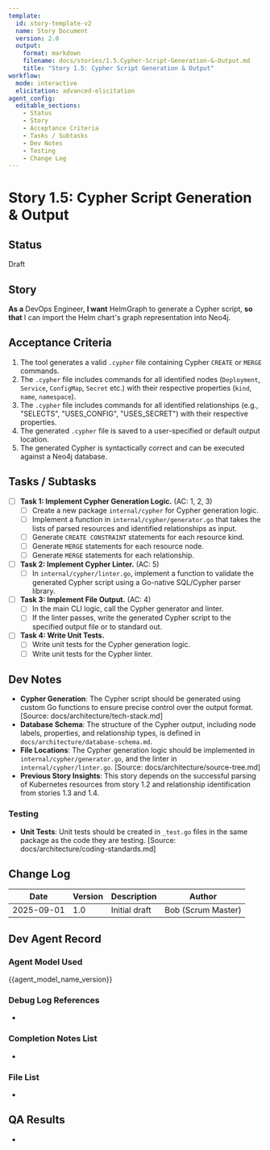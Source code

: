 ```yaml
---
template:
  id: story-template-v2
  name: Story Document
  version: 2.0
  output:
    format: markdown
    filename: docs/stories/1.5.Cypher-Script-Generation-&-Output.md
    title: "Story 1.5: Cypher Script Generation & Output"
workflow:
  mode: interactive
  elicitation: advanced-elicitation
agent_config:
  editable_sections:
    - Status
    - Story
    - Acceptance Criteria
    - Tasks / Subtasks
    - Dev Notes
    - Testing
    - Change Log
---
```

# Story 1.5: Cypher Script Generation & Output

## Status
Draft

## Story
**As a** DevOps Engineer,
**I want** HelmGraph to generate a Cypher script,
**so that** I can import the Helm chart's graph representation into Neo4j.

## Acceptance Criteria
1. The tool generates a valid `.cypher` file containing Cypher `CREATE` or `MERGE` commands.
2. The `.cypher` file includes commands for all identified nodes (`Deployment`, `Service`, `ConfigMap`, `Secret` etc.) with their respective properties (`kind`, `name`, `namespace`).
3. The `.cypher` file includes commands for all identified relationships (e.g., "SELECTS", "USES_CONFIG", "USES_SECRET") with their respective properties.
4. The generated `.cypher` file is saved to a user-specified or default output location.
5. The generated Cypher is syntactically correct and can be executed against a Neo4j database.

## Tasks / Subtasks
- [ ] **Task 1: Implement Cypher Generation Logic.** (AC: 1, 2, 3)
    - [ ] Create a new package `internal/cypher` for Cypher generation logic.
    - [ ] Implement a function in `internal/cypher/generator.go` that takes the lists of parsed resources and identified relationships as input.
    - [ ] Generate `CREATE CONSTRAINT` statements for each resource kind.
    - [ ] Generate `MERGE` statements for each resource node.
    - [ ] Generate `MERGE` statements for each relationship.
- [ ] **Task 2: Implement Cypher Linter.** (AC: 5)
    - [ ] In `internal/cypher/linter.go`, implement a function to validate the generated Cypher script using a Go-native SQL/Cypher parser library.
- [ ] **Task 3: Implement File Output.** (AC: 4)
    - [ ] In the main CLI logic, call the Cypher generator and linter.
    - [ ] If the linter passes, write the generated Cypher script to the specified output file or to standard out.
- [ ] **Task 4: Write Unit Tests.**
    - [ ] Write unit tests for the Cypher generation logic.
    - [ ] Write unit tests for the Cypher linter.

## Dev Notes
- **Cypher Generation**: The Cypher script should be generated using custom Go functions to ensure precise control over the output format. [Source: docs/architecture/tech-stack.md]
- **Database Schema**: The structure of the Cypher output, including node labels, properties, and relationship types, is defined in `docs/architecture/database-schema.md`.
- **File Locations**: The Cypher generation logic should be implemented in `internal/cypher/generator.go`, and the linter in `internal/cypher/linter.go`. [Source: docs/architecture/source-tree.md]
- **Previous Story Insights**: This story depends on the successful parsing of Kubernetes resources from story 1.2 and relationship identification from stories 1.3 and 1.4.

### Testing
- **Unit Tests**: Unit tests should be created in `_test.go` files in the same package as the code they are testing. [Source: docs/architecture/coding-standards.md]

## Change Log
| Date | Version | Description | Author |
|---|---|---|---|
| 2025-09-01 | 1.0 | Initial draft | Bob (Scrum Master) |

## Dev Agent Record
### Agent Model Used
{{agent_model_name_version}}
### Debug Log References
-
### Completion Notes List
-
### File List
-

## QA Results
-
